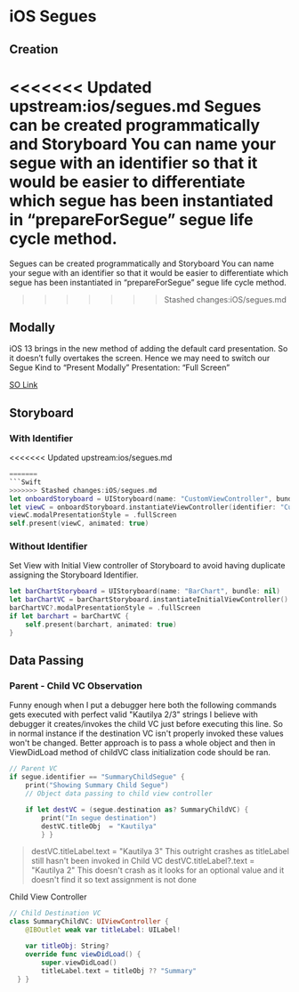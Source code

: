 # iOS Segues

## Creation

<<<<<<< Updated upstream:ios/segues.md
Segues can be created programmatically and Storyboard You can name your segue with an identifier so that it would be easier to differentiate which segue has been instantiated in “prepareForSegue” segue life cycle method.
=======
Segues can be created programmatically and Storyboard
You can name your segue with an identifier so that it would be easier to differentiate which segue has been instantiated in “prepareForSegue” segue life cycle method.
>>>>>>> Stashed changes:iOS/segues.md

## Modally

iOS 13 brings in the new method of adding the default card presentation. So it doesn’t fully overtakes the screen. Hence we may need to switch our Segue Kind to “Present Modally” Presentation: “Full Screen”

[SO Link](https://stackoverflow.com/questions/56435510/presenting-modal-in-ios-13-fullscreen)

## Storyboard

### With Identifier

<<<<<<< Updated upstream:ios/segues.md
```swift
=======
```Swift
>>>>>>> Stashed changes:iOS/segues.md
let onboardStoryboard = UIStoryboard(name: "CustomViewController", bundle: nil)
let viewC = onboardStoryboard.instantiateViewController(identifier: "CustomViewController")
viewC.modalPresentationStyle = .fullScreen
self.present(viewC, animated: true)
```

### Without Identifier

Set View with Initial View controller of Storyboard to avoid having duplicate assigning the Storyboard Identifier.

```swift
let barChartStoryboard = UIStoryboard(name: "BarChart", bundle: nil)
let barChartVC = barChartStoryboard.instantiateInitialViewController()
barChartVC?.modalPresentationStyle = .fullScreen
if let barchart = barChartVC {
    self.present(barchart, animated: true)
}
```

## Data Passing

### Parent - Child VC Observation

Funny enough when I put a debugger here both the following commands gets executed with perfect valid "Kautilya 2/3" strings I believe with debugger it creates/invokes the child VC just before executing this line. So in normal instance if the destination VC isn't properly invoked these values won't be changed. Better approach is to pass a whole object and then in ViewDidLoad method of childVC class initialization code should be ran.

```swift
// Parent VC
if segue.identifier == "SummaryChildSegue" {
    print("Showing Summary Child Segue")
    // Object data passing to child view controller

    if let destVC = (segue.destination as? SummaryChildVC) {
        print("In segue destination")
        destVC.titleObj  = "Kautilya"
        } }
```

> destVC.titleLabel.text  = "Kautilya 3"
This outright crashes as titleLabel still hasn't been invoked in Child VC
> destVC.titleLabel?.text = "Kautilya 2"
This doesn't crash as it looks for an optional value and it doesn't find it so text assignment is not done

Child View Controller

```swift
// Child Destination VC
class SummaryChildVC: UIViewController {
    @IBOutlet weak var titleLabel: UILabel!

    var titleObj: String?
    override func viewDidLoad() {
        super.viewDidLoad()
        titleLabel.text = titleObj ?? "Summary"
  } }
```
